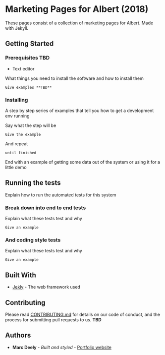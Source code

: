 # Marketing Pages for Albert (2018)

These pages consist of a collection of marketing pages for Albert. Made with Jekyll.


## Getting Started



### Prerequisites **TBD**

* Text editor

What things you need to install the software and how to install them

```
Give examples **TBD**
```

### Installing

A step by step series of examples that tell you how to get a development env running

Say what the step will be

```
Give the example
```

And repeat

```
until finished
```

End with an example of getting some data out of the system or using it for a little demo

## Running the tests

Explain how to run the automated tests for this system

### Break down into end to end tests

Explain what these tests test and why

```
Give an example
```

### And coding style tests

Explain what these tests test and why

```
Give an example
```


## Built With

* [Jekly](https://jekyllrb.com/) - The web framework used

## Contributing

Please read [CONTRIBUTING.md](https://gist.github.com/PurpleBooth/b24679402957c63ec426) for details on our code of conduct, and the process for submitting pull requests to us. **TBD**


## Authors

* **Marc Deely** - *Built and styled* - [Portfolio website](www.marcdeely.com)
